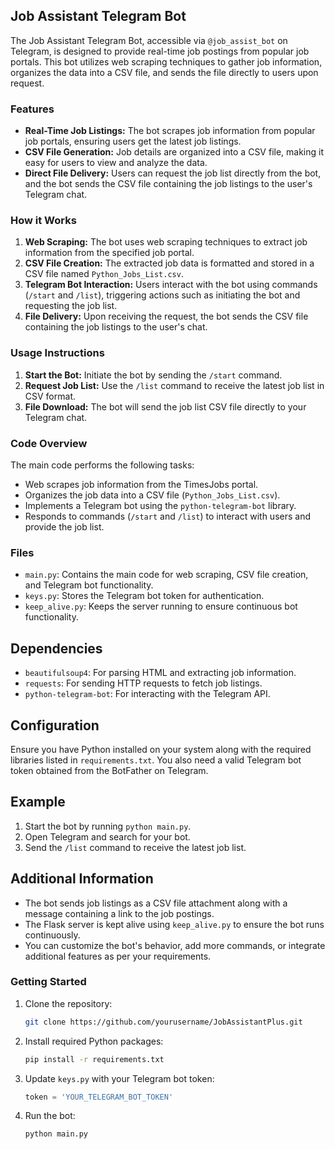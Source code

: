 ## Job Assistant Telegram Bot

The Job Assistant Telegram Bot, accessible via `@job_assist_bot` on Telegram, is designed to provide real-time job postings from popular job portals. This bot utilizes web scraping techniques to gather job information, organizes the data into a CSV file, and sends the file directly to users upon request.

### Features
- **Real-Time Job Listings:** The bot scrapes job information from popular job portals, ensuring users get the latest job listings.
- **CSV File Generation:** Job details are organized into a CSV file, making it easy for users to view and analyze the data.
- **Direct File Delivery:** Users can request the job list directly from the bot, and the bot sends the CSV file containing the job listings to the user's Telegram chat.

### How it Works
1. **Web Scraping:** The bot uses web scraping techniques to extract job information from the specified job portal.
2. **CSV File Creation:** The extracted job data is formatted and stored in a CSV file named `Python_Jobs_List.csv`.
3. **Telegram Bot Interaction:** Users interact with the bot using commands (`/start` and `/list`), triggering actions such as initiating the bot and requesting the job list.
4. **File Delivery:** Upon receiving the request, the bot sends the CSV file containing the job listings to the user's chat.

### Usage Instructions
1. **Start the Bot:** Initiate the bot by sending the `/start` command.
2. **Request Job List:** Use the `/list` command to receive the latest job list in CSV format.
3. **File Download:** The bot will send the job list CSV file directly to your Telegram chat.

### Code Overview
The main code performs the following tasks:
- Web scrapes job information from the TimesJobs portal.
- Organizes the job data into a CSV file (`Python_Jobs_List.csv`).
- Implements a Telegram bot using the `python-telegram-bot` library.
- Responds to commands (`/start` and `/list`) to interact with users and provide the job list.

### Files
- `main.py`: Contains the main code for web scraping, CSV file creation, and Telegram bot functionality.
- `keys.py`: Stores the Telegram bot token for authentication.
- `keep_alive.py`: Keeps the server running to ensure continuous bot functionality.

## Dependencies

- `beautifulsoup4`: For parsing HTML and extracting job information.
- `requests`: For sending HTTP requests to fetch job listings.
- `python-telegram-bot`: For interacting with the Telegram API.

## Configuration

Ensure you have Python installed on your system along with the required libraries listed in `requirements.txt`. You also need a valid Telegram bot token obtained from the BotFather on Telegram.

## Example

1. Start the bot by running `python main.py`.
2. Open Telegram and search for your bot.
3. Send the `/list` command to receive the latest job list.

## Additional Information

- The bot sends job listings as a CSV file attachment along with a message containing a link to the job postings.
- The Flask server is kept alive using `keep_alive.py` to ensure the bot runs continuously.
- You can customize the bot's behavior, add more commands, or integrate additional features as per your requirements.

### Getting Started
1. Clone the repository:
   ```bash
   git clone https://github.com/yourusername/JobAssistantPlus.git
   ```

2. Install required Python packages:
   ```bash
   pip install -r requirements.txt
   ```

3. Update `keys.py` with your Telegram bot token:
   ```python
   token = 'YOUR_TELEGRAM_BOT_TOKEN'
   ```

4. Run the bot:
   ```bash
   python main.py
   ```

